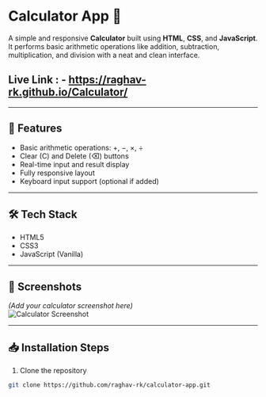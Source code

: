 # Calculator App 🧮

A simple and responsive **Calculator** built using **HTML**, **CSS**, and **JavaScript**.  
It performs basic arithmetic operations like addition, subtraction, multiplication, and division with a neat and clean interface.

## Live Link : - https://raghav-rk.github.io/Calculator/

---

## 🚀 Features

- Basic arithmetic operations: +, −, ×, ÷  
- Clear (C) and Delete (⌫) buttons  
- Real-time input and result display  
- Fully responsive layout  
- Keyboard input support (optional if added)

---

## 🛠️ Tech Stack

- HTML5  
- CSS3  
- JavaScript (Vanilla)

---

## 📸 Screenshots

*(Add your calculator screenshot here)*  
![Calculator Screenshot](images/screenshot.png)

---

## 📥 Installation Steps

1. Clone the repository  
```bash
git clone https://github.com/raghav-rk/calculator-app.git
